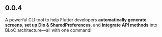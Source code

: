 ## 0.0.4

A powerful CLI tool to help Flutter developers **automatically generate screens**, **set up Dio & SharedPreferences**, and **integrate API methods** into BLoC architecture—all with one command!

